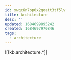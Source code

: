```yaml
---
id: xwqc6n7op0x2qoatt3tf5lv
title: Architecture
desc: ''
updated: 1684699895242
created: 1684697970846
tags:
  - architecture
---
```


![[kb.architecture.*]]
